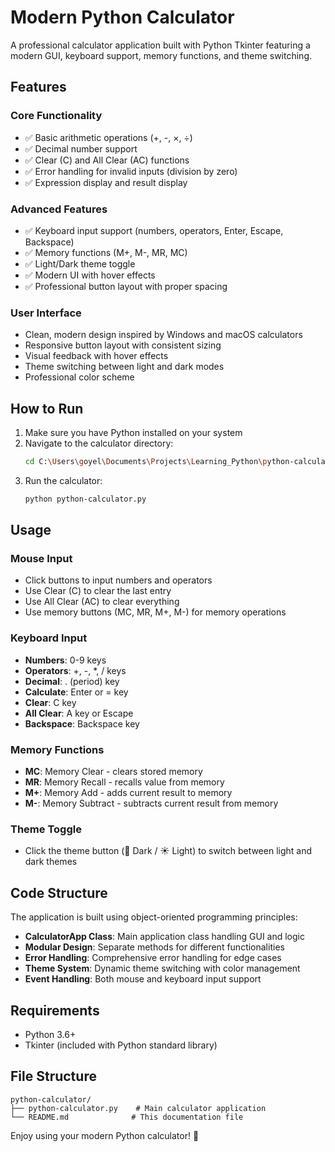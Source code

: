 # Modern Python Calculator

A professional calculator application built with Python Tkinter featuring a modern GUI, keyboard support, memory functions, and theme switching.

## Features

### Core Functionality
- ✅ Basic arithmetic operations (+, -, ×, ÷)
- ✅ Decimal number support
- ✅ Clear (C) and All Clear (AC) functions
- ✅ Error handling for invalid inputs (division by zero)
- ✅ Expression display and result display

### Advanced Features
- ✅ Keyboard input support (numbers, operators, Enter, Escape, Backspace)
- ✅ Memory functions (M+, M-, MR, MC)
- ✅ Light/Dark theme toggle
- ✅ Modern UI with hover effects
- ✅ Professional button layout with proper spacing

### User Interface
- Clean, modern design inspired by Windows and macOS calculators
- Responsive button layout with consistent sizing
- Visual feedback with hover effects
- Theme switching between light and dark modes
- Professional color scheme

## How to Run

1. Make sure you have Python installed on your system
2. Navigate to the calculator directory:
   ```bash
   cd C:\Users\goyel\Documents\Projects\Learning_Python\python-calculator
   ```
3. Run the calculator:
   ```bash
   python python-calculator.py
   ```

## Usage

### Mouse Input
- Click buttons to input numbers and operators
- Use Clear (C) to clear the last entry
- Use All Clear (AC) to clear everything
- Use memory buttons (MC, MR, M+, M-) for memory operations

### Keyboard Input
- **Numbers**: 0-9 keys
- **Operators**: +, -, *, / keys
- **Decimal**: . (period) key
- **Calculate**: Enter or = key
- **Clear**: C key
- **All Clear**: A key or Escape
- **Backspace**: Backspace key

### Memory Functions
- **MC**: Memory Clear - clears stored memory
- **MR**: Memory Recall - recalls value from memory
- **M+**: Memory Add - adds current result to memory
- **M-**: Memory Subtract - subtracts current result from memory

### Theme Toggle
- Click the theme button (🌙 Dark / ☀️ Light) to switch between light and dark themes

## Code Structure

The application is built using object-oriented programming principles:

- **CalculatorApp Class**: Main application class handling GUI and logic
- **Modular Design**: Separate methods for different functionalities
- **Error Handling**: Comprehensive error handling for edge cases
- **Theme System**: Dynamic theme switching with color management
- **Event Handling**: Both mouse and keyboard input support

## Requirements

- Python 3.6+
- Tkinter (included with Python standard library)

## File Structure

```
python-calculator/
├── python-calculator.py    # Main calculator application
└── README.md              # This documentation file
```

Enjoy using your modern Python calculator! 🧮


